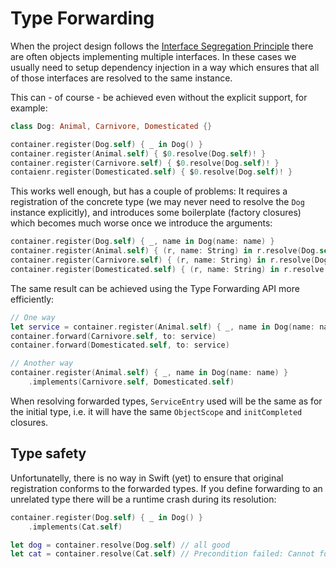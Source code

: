 # Type Forwarding

When the project design follows the [Interface Segregation Principle](https://en.wikipedia.org/wiki/Interface_segregation_principle) there are often objects implementing multiple interfaces. In these cases we usually need to setup dependency injection in a way which ensures that all of those interfaces are resolved to the same instance.

This can - of course - be achieved even without the explicit support, for example:

```swift
class Dog: Animal, Carnivore, Domesticated {}

container.register(Dog.self) { _ in Dog() }
container.register(Animal.self) { $0.resolve(Dog.self)! }
container.register(Carnivore.self) { $0.resolve(Dog.self)! }
contaienr.register(Domesticated.self) { $0.resolve(Dog.self)! }

```

This works well enough, but has a couple of problems: It requires a registration of the concrete type (we may never need to resolve the `Dog` instance explicitly), and introduces some boilerplate (factory closures) which becomes much worse once we introduce the arguments:

```swift
container.register(Dog.self) { _, name in Dog(name: name) }
container.register(Animal.self) { (r, name: String) in r.resolve(Dog.self, argument: name)! }
container.register(Carnivore.self) { (r, name: String) in r.resolve(Dog.self, argument: name)! }
container.register(Domesticated.self) { (r, name: String) in r.resolve(Dog.self, argument: name)! }

```

The same result can be achieved using the Type Forwarding API more efficiently:

```swift
// One way
let service = container.register(Animal.self) { _, name in Dog(name: name) }
container.forward(Carnivore.self, to: service)
container.forward(Domesticated.self, to: service)

// Another way
container.register(Animal.self) { _, name in Dog(name: name) }
	.implements(Carnivore.self, Domesticated.self)
```

When resolving forwarded types, `ServiceEntry` used will be the same as for the initial type, i.e. it will have the same `ObjectScope` and `initCompleted` closures.

## Type safety

Unfortunatelly, there is no way in Swift (yet) to ensure that original registration conforms to the forwarded types. If you define forwarding to an unrelated type there will be a runtime crash during its resolution:

```swift
container.register(Dog.self) { _ in Dog() }
	.implements(Cat.self)

let dog = container.resolve(Dog.self) // all good
let cat = container.resolve(Cat.self) // Precondition failed: Cannot forward Cat to Dog
```